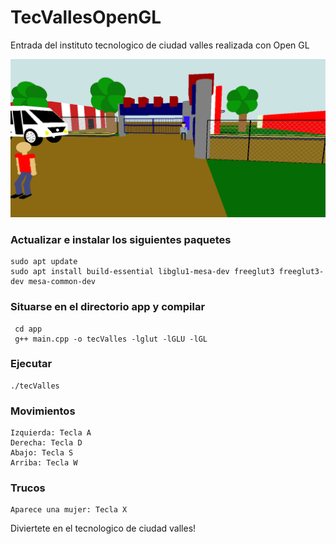 # TecVallesOpenGL
Entrada del instituto tecnologico de ciudad valles realizada con Open GL

![alt text](https://github.com/BrunoRCE/TecVallesOpenGL/blob/master/tecvalles.png)

### Actualizar e instalar los siguientes paquetes
  ```
  sudo apt update
  sudo apt install build-essential libglu1-mesa-dev freeglut3 freeglut3-dev mesa-common-dev
  ```
 
### Situarse en el directorio app y compilar
 ```
  cd app
  g++ main.cpp -o tecValles -lglut -lGLU -lGL
  ```
### Ejecutar
```
./tecValles
```
### Movimientos
```
Izquierda: Tecla A
Derecha: Tecla D
Abajo: Tecla S
Arriba: Tecla W
```

### Trucos
```
Aparece una mujer: Tecla X
```

Diviertete en el tecnologico de ciudad valles!
